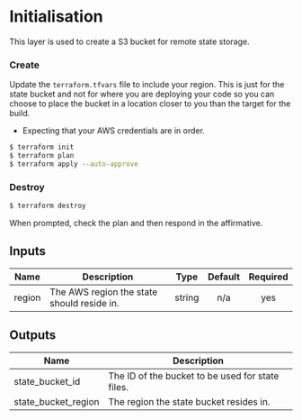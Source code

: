 # Initialisation

This layer is used to create a S3 bucket for remote state storage.

### Create

Update the `terraform.tfvars` file to include your region. This is just for the state bucket and not for where you are deploying your code so you can choose to place the bucket in a location closer to you than the target for the build.

- Expecting that your AWS credentials are in order.

```bash
$ terraform init
$ terraform plan
$ terraform apply --auto-approve
```

### Destroy

```bash
$ terraform destroy
```

When prompted, check the plan and then respond in the affirmative.

## Inputs

| Name | Description | Type | Default | Required |
|------|-------------|:----:|:-----:|:-----:|
| region | The AWS region the state should reside in. | string | n/a | yes |

## Outputs

| Name | Description |
|------|-------------|
| state\_bucket\_id | The ID of the bucket to be used for state files. |
| state\_bucket\_region | The region the state bucket resides in. |
